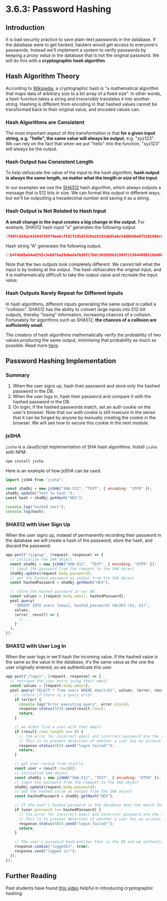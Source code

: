 # 3.6.3: Password Hashing

## Introduction

It is bad security practice to save plain-text passwords in the database. If the database were to get hacked, hackers would get access to everyone's passwords. Instead we'll implement a system to verify passwords by keeping a _proxy value_ in the database that is not the original password. We will do this with a **cryptographic hash algorithm**.

## Hash Algorithm Theory

According to [Wikipedia](https://en.wikipedia.org/wiki/Cryptographic_hash_function), a cryptographic hash is "a mathematical algorithm that maps data of arbitrary size to a bit array of a fixed size". In other words, a hash function takes a string and _irreversibly_ translates it into another string. Hashing is different from encoding in that hashed values cannot be transformed back to their original value, and encoded values can.

### Hash Algorithms are Consistent

The most important aspect of this transformation is that **for a given input string, e.g. "hello", the same value will always be output**, e.g. "xyz123". We can rely on the fact that when we put "hello" into the function, "xyz123" will always be the output.

### Hash Output has Consistent Length

To help obfuscate the value of the input to the hash algorithm, **hash output is always the same length, no matter what the length or size of the input**.

In our examples we use the [SHA512](https://en.wikipedia.org/wiki/SHA-2) hash algorithm, which always outputs a message that is 512 bits in size. We can format this output in different ways, but we'll be outputting a hexadecimal number and saving it as a string.

### Hash Output is Not Related to Hash Input

**A small change in the input creates a big change in the output**. For example, SHA512 hash input "a" generates the following output.

```javascript
1f40fc92da241694750979ee6cf582f2d5d7d28e18335de05abc54d0560e0f5302860c652bf08d560252aa5e74210546f369fbbbce8c12cfc7957b2652fe9a75
```

Hash string "A" generates the following output.

```javascript
21b4f4bd9e64ed355c3eb676a28ebedaf6d8f17bdc365995b319097153044080516bd083bfcce66121a3072646994c8430cc382b8dc543e84880183bf856cff5
```

Note that the two outputs look completely different. We cannot tell what the input is by looking at the output. The hash obfuscates the original input, and it is mathematically difficult to take the output value and recreate the input value.

### Hash Outputs Rarely Repeat for Different Inputs

In hash algorithms, different inputs generating the same output is called a "collision". SHA512 has the ability to convert large inputs into 512-bit outputs, thereby "losing" information, increasing chances of a collision. Fortunately for algorithms such as SHA512, **the chances of a collision are sufficiently small.**

The creators of hash algorithms mathematically verify the probability of two values producing the same output, minimising that probability as much as possible. Read more [here](https://stackoverflow.com/questions/4014090/is-it-safe-to-ignore-the-possibility-of-sha-collisions-in-practice).

## Password Hashing Implementation

### Summary

1. When the user signs up, hash their password and store only the hashed password in the DB.
2. When the user logs in, hash their password and compare it with the hashed password in the DB.
3. On login, if the hashed passwords match, set an auth cookie on the user's browser. Note that our auth cookie is still insecure in the sense that it can be forged by anyone by manually creating the cookie in the browser. We will see how to secure this cookie in the next module.

### jsSHA

`jssha` is a JavaScript implementation of SHA hash algorithms. Install `jssha` with NPM.

```javascript
npm install jssha
```

Here is an example of how jsSHA can be used.

```javascript
import jsSHA from "jssha";

const shaObj = new jsSHA("SHA-512", "TEXT", { encoding: "UTF8" });
shaObj.update("Text to hash.");
const hash = shaObj.getHash("HEX");

console.log("hashed text");
console.log(hash);
```

### SHA512 with User Sign Up

When the user signs up, instead of permanently recording their password in the database we will create a hash of the password, store the hash, and discard the password.

```javascript
app.post("/signup", (request, response) => {
  // initialise the SHA object
  const shaObj = new jsSHA("SHA-512", "TEXT", { encoding: "UTF8" });
  // input the password from the request to the SHA object
  shaObj.update(request.body.password);
  // get the hashed password as output from the SHA object
  const hashedPassword = shaObj.getHash("HEX");

  // store the hashed password in our DB
  const values = [request.body.email, hashedPassword];
  pool.query(
    "INSERT INTO users (email, hashed_password) VALUES ($1, $2)",
    values,
    (error, result) => {
      // ...
    }
  );
});
```

### SHA512 with User Log In

When the user logs in we'll hash the incoming value. If the hashed value is the same as the value in the database, it's the same value as the one the user originally entered, so we authenticate this user.

```javascript
app.post("/login", (request, response) => {
  // retrieve the user entry using their email
  const values = [request.body.email];
  pool.query("SELECT * from users WHERE email=$1", values, (error, result) => {
    // return if there is a query error
    if (error) {
      console.log("Error executing query", error.stack);
      response.status(503).send(result.rows);
      return;
    }

    // we didnt find a user with that email
    if (result.rows.length === 0) {
      // the error for incorrect email and incorrect password are the same for security reasons.
      // This is to prevent detection of whether a user has an account for a given service.
      response.status(403).send("login failed!");
      return;
    }

    // get user record from results
    const user = result.rows[0];
    // initialise SHA object
    const shaObj = new jsSHA("SHA-512", "TEXT", { encoding: "UTF8" });
    // input the password from the request to the SHA object
    shaObj.update(request.body.password);
    // get the hashed value as output from the SHA object
    const hashedPassword = shaObj.getHash("HEX");

    // If the user's hashed password in the database does not match the hashed input password, login fails
    if (user.password !== hashedPassword) {
      // the error for incorrect email and incorrect password are the same for security reasons.
      // This is to prevent detection of whether a user has an account for a given service.
      response.status(403).send("login failed!");
      return;
    }

    // The user's password hash matches that in the DB and we authenticate the user.
    response.cookie("loggedIn", true);
    response.send("logged in!");
  });
});
```

## Further Reading

Past students have found [this video](https://www.youtube.com/watch?v=0WiTaBI82Mc&feature=youtu.be) helpful in introducing cryptographic hashing.
